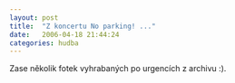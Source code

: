 ```yaml
---
layout: post
title:  "Z koncertu No parking! ..."
date:   2006-04-18 21:44:24
categories: hudba
---
```


Zase několik fotek vyhrabaných po urgencích z archivu :).
